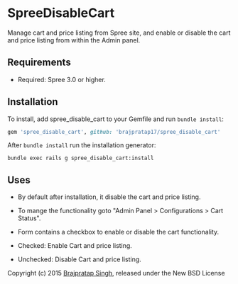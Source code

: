 SpreeDisableCart
================

Manage cart and price listing from Spree site, and enable or disable the cart and price listing from within the Admin panel.

Requirements
------------

* Required: Spree 3.0 or higher.

Installation
------------

To install, add spree_disable_cart to your Gemfile and run `bundle install`:

```ruby
gem 'spree_disable_cart', github: 'brajpratap17/spree_disable_cart'
```

After `bundle install` run the installation generator:

```shell
bundle exec rails g spree_disable_cart:install
```

Uses
----

* By default after installation, it disable the cart and price listing.

* To mange the functionality goto "Admin Panel > Configurations > Cart Status".

* Form contains a checkbox to enable or disable the cart functionality.

* Checked: Enable Cart and price listing.

* Unchecked: Disable Cart and price listing.

Copyright (c) 2015 [Brajpratap Singh][brajpratap], released under the New BSD License

[brajpratap]: http://brajpratap.com